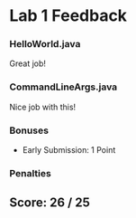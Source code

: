 # Lab 1 Feedback

### HelloWorld.java
Great job!

### CommandLineArgs.java
Nice job with this!

### Bonuses
- Early Submission: 1 Point		

### Penalties


## Score: 26 / 25



